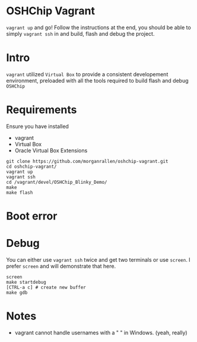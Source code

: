 # OSHChip Vagrant
`vagrant up` and go! Follow the instructions at the end, you should be able to
simply `vagrant ssh` in and build, flash and debug the project.

# Intro
`vagrant` utilized `Virtual Box` to provide a consistent developement environment,
preloaded with all the tools required to build flash and debug `OSHChip`

# Requirements
Ensure you have installed
* vagrant
* Virtual Box
* Oracle Virtual Box Extensions

```
git clone https://github.com/morganrallen/oshchip-vagrant.git
cd oshchip-vagrant/
vagrant up
vagrant ssh
cd /vagrant/devel/OSHChip_Blinky_Demo/
make
make flash
```

# Boot error

# Debug

You can either use `vagrant ssh` twice and get two terminals or use `screen`.
I prefer `screen` and will demonstrate that here.

```
screen
make startdebug
[CTRL-a c] # create new buffer
make gdb
```

# Notes
* vagrant cannot handle usernames with a " " in Windows. (yeah, really)


